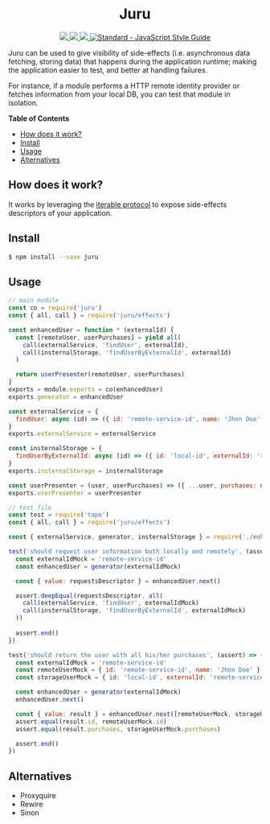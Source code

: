 <h1 align="center">
  Juru
</h1>

<p align="center">
  <a href="https://circleci.com/gh/eth0lo/juru">
    <img src="https://img.shields.io/circleci/project/github/eth0lo/juru.svg?style=flat-square" />
  </a>
  <a href="https://codeclimate.com/github/eth0lo/juru/maintainability">
    <img src="https://img.shields.io/codeclimate/maintainability/eth0lo/juru.svg?style=flat-square" />
  </a>
  <a href="https://codeclimate.com/github/eth0lo/juru/test_coverage">
    <img src="https://img.shields.io/codeclimate/coverage/eth0lo/juru.svg?style=flat-square" />
  </a>
  <a href="https://standardjs.com">
    <img src="https://img.shields.io/badge/code_style-standard-brightgreen.svg?style=flat-square" alt="Standard - JavaScript Style Guide">
  </a>
</p>

Juru can be used to give visibility of side-effects (i.e. asynchronous data fetching, storing data) that happens during the application runtime; making the application easier to test, and better at handling failures.

For instance, if a module performs a HTTP remote identity provider or fetches information from your local DB, you can test that module in isolation.

**Table of Contents**

- [How does it work?](#how-does-it-work)
- [Install](#install)
- [Usage](#usage)
- [Alternatives](#alternatives)

## How does it work?

It works by leveraging the [iterable protocol](https://developer.mozilla.org/en-US/docs/Web/JavaScript/Reference/Iteration_protocols#The_iterable_protocol) to expose side-effects descriptors of your application.

## Install

```sh
$ npm install --save juru
```

## Usage

```js
// main module
const co = require('juru')
const { all, call } = require('juru/effects')

const enhancedUser = function * (externalId) {
  const [remoteUser, userPurchases] = yield all(
    call(externalService, 'findUser', externalId),
    call(insternalStorage, 'findUserByExternalId', externalId)
  )

  return userPresenter(remoteUser, userPurchases)
}
exports = module.exports = co(enhancedUser)
exports.generator = enhancedUser

const externalService = {
  findUser: async (id) => ({ id: 'remote-service-id', name: 'Jhon Doe' })
}
exports.externalService = externalService

const insternalStorage = {
  findUserByExternalId: async (id) => ({ id: 'local-id', externalId: 'remote-service-id',  purchases: [] })
}
exports.insternalStorage = insternalStorage

const userPresenter = (user, userPurchases) => ({ ...user, purchases: userPurchases.purchases })
exports.userPresenter = userPresenter
```

```js
// test file
const test = require('tape')
const { all, call } = require('juru/effects')

const { externalService, generator, insternalStorage } = require('./enhanced_user')

test('should request user information both locally and remotely', (assert) => {
  const externalIdMock = 'remote-service-id'
  const enhancedUser = generator(externalIdMock)

  const { value: requestsDescriptor } = enhancedUser.next()

  assert.deepEqual(requestsDescriptor, all(
    call(externalService, 'findUser', externalIdMock)
    call(insternalStorage, 'findUserByExternalId', externalIdMock)
  ))
  
  assert.end()
})

test('should return the user with all his/her purchases', (assert) => {
  const externalIdMock = 'remote-service-id'
  const remoteUserMock = { id: 'remote-service-id', name: 'Jhon Doe' }
  const storageUserMock = { id: 'local-id', externalId: 'remote-service-id',  purchases: [] }

  const enhancedUser = generator(externalIdMock)
  enhancedUser.next()

  const { value: result } = enhancedUser.next([remoteUserMock, storageUserMock])
  assert.equal(result.id, remoteUserMock.id)
  assert.equal(result.purchases, storageUserMock.purchases)

  assert.end()
})
```

## Alternatives

- Proxyquire
- Rewire
- Sinon
